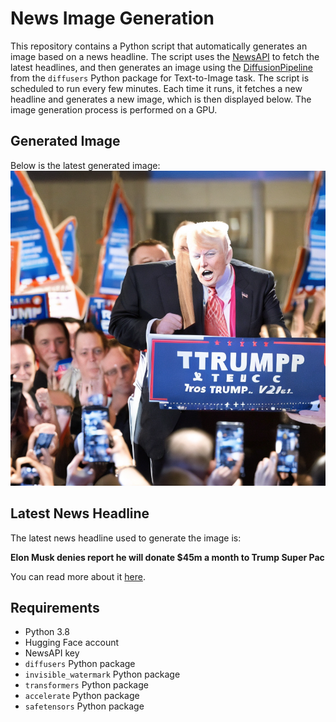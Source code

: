 # News Image Generation
This repository contains a Python script that automatically generates an image based on a news headline. The script uses the [NewsAPI](https://newsapi.org/) to fetch the latest headlines, and then generates an image using the [DiffusionPipeline](https://github.com/huggingface/diffusers) from the `diffusers` Python package for Text-to-Image task.
The script is scheduled to run every few minutes. Each time it runs, it fetches a new headline and generates a new image, which is then displayed below. The image generation process is performed on a GPU.

## Generated Image
Below is the latest generated image:
![Generated Image](image.png)

## Latest News Headline
The latest news headline used to generate the image is:

**Elon Musk denies report he will donate $45m a month to Trump Super Pac**

You can read more about it [here](https://news.google.com/rss/articles/CBMidGh0dHBzOi8vd3d3LnRoZWd1YXJkaWFuLmNvbS90ZWNobm9sb2d5L2FydGljbGUvMjAyNC9qdWwvMjQvZWxvbi1tdXNrLWRvbmFsZC10cnVtcC1kb25hdGlvbnMtZGVuaWFsLXN1cGVyLXBhYy1hbWVyaWNh0gF0aHR0cHM6Ly9hbXAudGhlZ3VhcmRpYW4uY29tL3RlY2hub2xvZ3kvYXJ0aWNsZS8yMDI0L2p1bC8yNC9lbG9uLW11c2stZG9uYWxkLXRydW1wLWRvbmF0aW9ucy1kZW5pYWwtc3VwZXItcGFjLWFtZXJpY2E?oc=5).

## Requirements
- Python 3.8
- Hugging Face account
- NewsAPI key
- `diffusers` Python package
- `invisible_watermark` Python package
- `transformers` Python package
- `accelerate` Python package
- `safetensors` Python package
